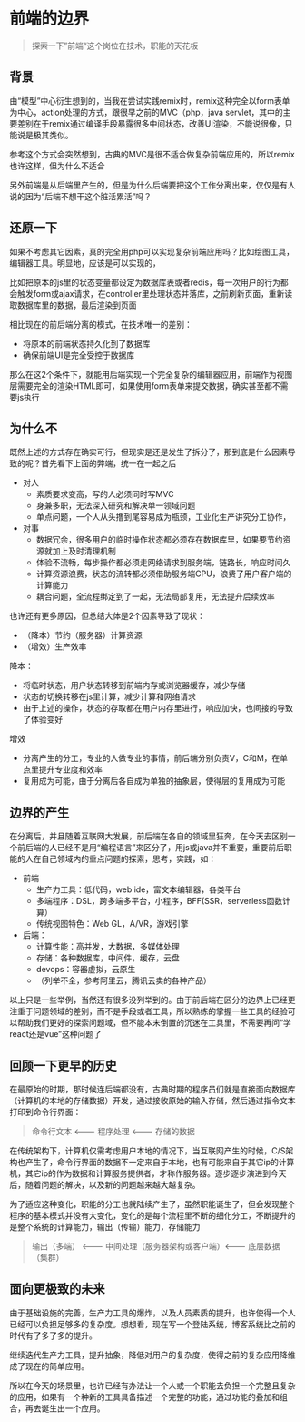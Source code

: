 # 前端的边界

> 探索一下”前端“这个岗位在技术，职能的天花板

## 背景
由“模型”中心衍生想到的，当我在尝试实践remix时，remix这种完全以form表单为中心，action处理的方式，跟很早之前的MVC（php，java servlet，其中的主要差别在于remix通过编译手段暴露很多中间状态，改善UI渲染，不能说很像，只能说是极其类似。

参考这个方式会突然想到，古典的MVC是很不适合做复杂前端应用的，所以remix也许这样，但为什么不适合

另外前端是从后端里产生的，但是为什么后端要把这个工作分离出来，仅仅是有人说的因为“后端不想干这个脏活累活”吗？

## 还原一下
如果不考虑其它因素，真的完全用php可以实现复杂前端应用吗？比如绘图工具，编辑器工具。明显地，应该是可以实现的，

比如把原本的js里的状态变量都设定为数据库表或者redis，每一次用户的行为都会触发form或ajax请求，在controller里处理状态并落库，之前刷新页面，重新读取数据库里的数据，最后渲染到页面

相比现在的前后端分离的模式，在技术唯一的差别：

- 将原本的前端状态持久化到了数据库
- 确保前端UI是完全受控于数据库

那么在这2个条件下，就能用后端实现一个完全复杂的编辑器应用，前端作为视图层需要完全的渲染HTML即可，如果使用form表单来提交数据，确实甚至都不需要js执行

## 为什么不
既然上述的方式存在确实可行，但现实是还是发生了拆分了，那到底是什么因素导致的呢？首先看下上面的弊端，统一在一起之后

- 对人
   - 素质要求变高，写的人必须同时写MVC
   - 身兼多职，无法深入研究和解决单一领域问题
   - 单点问题，一个人从头撸到尾容易成为瓶颈，工业化生产讲究分工协作，
- 对事
   - 数据冗余，很多用户的临时操作状态都必须存在数据库里，如果要节约资源就加上及时清理机制
   - 体验不流畅，每步操作都必须走网络请求到服务端，链路长，响应时间久
   - 计算资源浪费，状态的流转都必须借助服务端CPU，浪费了用户客户端的计算能力
   - 耦合问题，全流程绑定到了一起，无法局部复用，无法提升后续效率

也许还有更多原因，但总结大体是2个因素导致了现状：

- （降本）节约（服务器）计算资源
- （增效）生产效率

降本：

- 将临时状态，用户状态转移到前端内存或浏览器缓存，减少存储
- 状态的切换转移在js里计算，减少计算和网络请求
- 由于上述的操作，状态的存取都在用户内存里进行，响应加快，也间接的导致了体验变好

增效

- 分离产生的分工，专业的人做专业的事情，前后端分别负责V，C和M，在单点里提升专业度和效率
- 复用成为可能，由于分离后各自成为单独的抽象层，使得层的复用成为可能

## 边界的产生
在分离后，并且随着互联网大发展，前后端在各自的领域里狂奔，在今天去区别一个前后端的人已经不是用“编程语言”来区分了，用js或java并不重要，重要前后职能的人在自己领域内的重点问题的探索，思考，实践，如：

- 前端
   - 生产力工具：低代码，web ide，富文本编辑器，各类平台
   - 多端程序：DSL，跨多端多平台，小程序，BFF(SSR，serverless函数计算）
   - 传统视图特色：Web GL，A/VR，游戏引擎
- 后端：
   - 计算性能：高并发，大数据，多媒体处理
   - 存储：各种数据库，中间件，缓存，云盘
   - devops：容器虚拟，云原生
   - （列举不全，参考阿里云，腾讯云卖的各种产品）

以上只是一些举例，当然还有很多没列举到的。由于前后端在区分的边界上已经更注重于问题领域的差别，而不是手段或者工具，所以熟练的掌握一些工具的经验可以帮助我们更好的探索问题域，但不能本末倒置的沉迷在工具里，不需要再问“学react还是vue”这种问题了

## 回顾一下更早的历史
在最原始的时期，那时候连后端都没有，古典时期的程序员们就是直接面向数据库（计算机的本地的存储数据）开发，通过接收原始的输入存储，然后通过指令文本打印到命令行界面：
> 命令行文本 <--- 程序处理 <--- 存储的数据

在传统架构下，计算机仅需考虑用户本地的情况下，当互联网产生的时候，C/S架构也产生了，命令行界面的数据不一定来自于本地，也有可能来自于其它ip的计算机，其它ip的作为数据和计算服务提供者，才称作服务器。逐步逐步演进到今天后，随着问题的解决，以及新的问题越来越大越复杂。

为了适应这种变化，职能的分工也就陆续产生了，虽然职能诞生了，但会发现整个程序的基本模式并没有大变化，变化的是每个流程里不断的细化分工，不断提升的是整个系统的计算能力，输出（传输）能力，存储能力
> 输出（多端） <--- 中间处理（服务器架构或客户端）<--- 底层数据（集群）


## 面向更极致的未来
由于基础设施的完善，生产力工具的爆炸，以及人员素质的提升，也许使得一个人已经可以负担足够多的复杂度。想想看，现在写一个登陆系统，博客系统比之前的时代有了多了多的提升。

继续迭代生产力工具，提升抽象，降低对用户的复杂度，使得之前的复杂应用降维成了现在的简单应用。

所以在今天的场景里，也许已经有办法让一个人或一个职能去负担一个完整且复杂的应用，如果有一个种新的工具具备描述一个完整的功能，通过功能的叠加和组合，再去诞生出一个应用。
